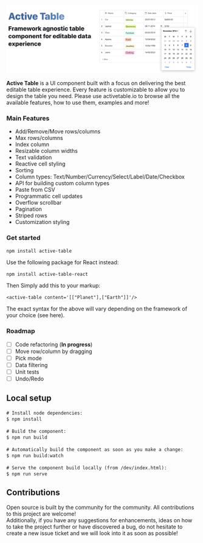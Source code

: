 <br />

![alt text](../readme/Screenshot16.png)

<b>Active Table</b> is a UI component built with a focus on delivering the best editable table experience. Every feature is customizable to allow you to design the table you need. Please use activetable.io to browse all the available features, how to use them, examples and more!

### Main Features

- Add/Remove/Move rows/columns
- Max rows/columns
- Index column
- Resizable column widths
- Text validation
- Reactive cell styling
- Sorting
- Column types: Text/Number/Currency/Select/Label/Date/Checkbox
- API for building custom column types
- Paste from CSV
- Programmatic cell updates
- Overflow scrollbar
- Pagination
- Striped rows
- Customization styling

### Get started

```
npm install active-table
```

Use the following package for React instead:

```
npm install active-table-react
```

Then Simply add this to your markup:

```
<active-table content='[["Planet"],["Earth"]]'/>
```

The exact syntax for the above will vary depending on the framework of your choice (see here).

### Roadmap

- [ ] Code refactoring (<b>In progress</b>)
- [ ] Move row/column by dragging
- [ ] Pick mode
- [ ] Data filtering
- [ ] Unit tests
- [ ] Undo/Redo

## Local setup

```
# Install node dependencies:
$ npm install

# Build the component:
$ npm run build

# Automatically build the component as soon as you make a change:
$ npm run build:watch

# Serve the component build locally (from /dev/index.html):
$ npm run serve
```

## Contributions

Open source is built by the community for the community. All contributions to this project are welcome!
<br> Additionally, if you have any suggestions for enhancements, ideas on how to take the project further or have discovered a bug, do not hesitate to create a new issue ticket and we will look into it as soon as possible!
